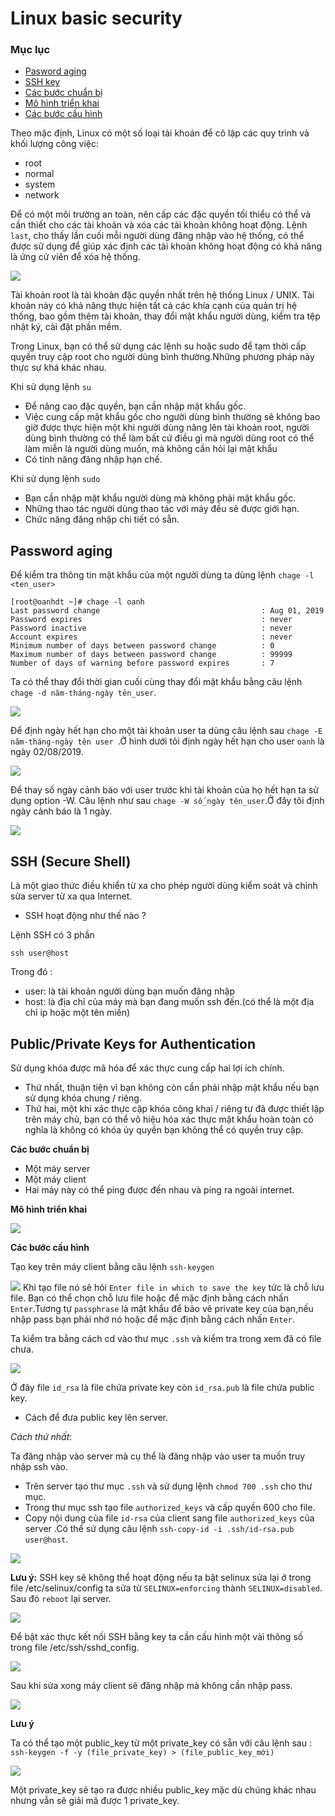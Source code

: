 # Linux basic security

### Mục lục
- [Pasword aging](#aging)
- [SSH key](#sshkey)
- [Các bước chuẩn bị](#chuanbi)
- [Mô hình triển khai](#mohinh)
- [Các bước cấu hình](#cauhinh)


Theo mặc định, Linux có một số loại tài khoản để cô lập các quy trình và khối lượng công việc:
* root
* normal 
* system 
* network 

Để có một môi trường an toàn, nên cấp các đặc quyền tối thiểu có thể và cần thiết cho các tài khoản và xóa các tài khoản không hoạt động. Lệnh `last`, cho thấy lần cuối mỗi người dùng đăng nhập vào hệ thống, có thể được sử dụng để giúp xác định các tài khoản không hoạt động có khả năng là ứng cử viên để xóa hệ thống.

![](../../images/iscsi/last.png)

Tài khoản root là tài khoản đặc quyền nhất trên hệ thống Linux / UNIX. Tài khoản này có khả năng thực hiện tất cả các khía cạnh của quản trị hệ thống, bao gồm thêm tài khoản, thay đổi mật khẩu người dùng, kiểm tra tệp nhật ký, cài đặt phần mềm.

 Trong Linux, bạn có thể sử dụng các lệnh su hoặc sudo để tạm thời cấp quyền truy cập root cho người dùng bình thường.Những phương pháp này thực sự khá khác nhau. 

Khi sử dụng lệnh `su` 

* Để nâng cao đặc quyền, bạn cần nhập mật khẩu gốc. 
* Việc cung cấp mật khẩu gốc cho người dùng bình thường sẽ không bao giờ được thực hiện một khi người dùng nâng lên tài khoản root, người dùng bình thường có thể làm bất cứ điều gì mà người dùng root có thể làm miễn là người dùng muốn, mà không cần hỏi lại mật khẩu
* Có tính năng đăng nhập hạn chế.

Khi sử dụng lệnh `sudo`

* Bạn cần nhập mật khẩu người dùng mà không phải mật khẩu gốc.
* Những thao tác người dùng thao tác với máy đều sẽ được giới hạn.
* Chức năng đăng nhập chi tiết có sẵn.

<a name="aging"></a>

## Password aging

Để kiểm tra thông tin mật khẩu của một người dùng ta dùng lệnh `chage -l <ten_user>`
```
[root@oanhdt ~]# chage -l oanh
Last password change                                    : Aug 01, 2019
Password expires                                        : never
Password inactive                                       : never
Account expires                                         : never
Minimum number of days between password change          : 0
Maximum number of days between password change          : 99999
Number of days of warning before password expires       : 7
```

Ta có thể thay đổi thời gian cuối cùng thay đổi mật khẩu bằng câu lệnh `chage -d năm-tháng-ngày tên_user`.

![](../../images/iscsi/chage.png)

Để định ngày hết hạn cho một tài khoản user ta dùng câu lệnh sau `chage -E năm-tháng-ngày tên user `.Ở hình dưới tôi định ngày hết hạn cho user `oanh` là ngày 02/08/2019.

![](../../images/iscsi/chage-e.png)


Để thay số ngày cảnh báo với user trước khi tài khoản của họ hết hạn ta sử dụng option -W. Câu lệnh như sau `chage -W số_ngày tên_user`.Ở đây tôi định ngày cảnh báo là 1 ngày.


![](../../images/iscsi/chage-w.png)

## SSH (Secure Shell)
 
Là một giao thức điều khiển từ xa cho phép người dùng kiểm soát và chỉnh sửa server từ xa qua Internet.

* SSH hoạt động như thế nào ?

Lệnh SSH có 3 phần 
```
ssh user@host
```
Trong đó : 

- user: là tài khoản người dùng bạn muốn đăng nhập 
- host: là địa chỉ của máy mà bạn đang muốn ssh đến.(có thể là một địa chỉ ip hoặc một tên miền)

<a name ="sshkey"></a>

## Public/Private Keys for Authentication

Sử dụng khóa được mã hóa để xác thực cung cấp hai lợi ích chính.
* Thứ nhất, thuận tiện vì bạn không còn cần phải nhập mật khẩu nếu bạn sử dụng khóa chung / riêng. 
* Thứ hai, một khi xác thực cặp khóa công khai / riêng tư đã được thiết lập trên máy chủ, bạn có thể vô hiệu hóa xác thực mật khẩu hoàn toàn có nghĩa là không có khóa ủy quyền bạn không thể có quyền truy cập.

<a name="chuanbi"></a>

**Các bước chuẩn bị**
- Một máy server
- Một máy client 
- Hai máy này có thể ping được đến nhau và ping ra ngoài internet.

<a name="mohinh"></a>

**Mô hình triển khai**

![](../../images/iscsi/ssh.png)


<a name ="cauhinh"></a>

**Các bước cấu hình**

Tạo key trên máy client bằng câu lệnh `ssh-keygen`

![](../../images/iscsi/ssh_keygen.png)
Khi tạo file nó sẽ hỏi `Enter file in which to save the key` tức là chỗ lưu file. Bạn có thể chọn chỗ lưu file hoặc để mặc định bằng cách nhấn `Enter`.Tương tự `passphrase` là mật khẩu để bảo vê private key của bạn,nếu nhập pass bạn phải nhớ nó hoặc để mặc định bằng cách nhấn `Enter`.

Ta kiểm tra bằng cách cd vào thư mục `.ssh` và kiểm tra trong xem đã có file chưa.

![](../../images/iscsi/.ssh.png)

Ở đây file `id_rsa` là file chứa private key còn `id_rsa.pub` là file chứa public key.

- Cách để đưa public key lên server.

*Cách thứ nhất*: 

Ta đăng nhập vào server mà cụ thể là đăng nhập vào user ta muốn truy nhập ssh vào.
- Trên server tạo thư mục `.ssh` và sử dụng lệnh `chmod 700 .ssh` cho thư mục. 
- Trong thư mục ssh tạo file `authorized_keys` và cấp quyền 600 cho file.
- Copy nội dung của file `id-rsa` của client sang file `authorized_keys` của server .Có thể sử dụng câu lệnh `ssh-copy-id -i .ssh/id-rsa.pub user@host`.

![](../../images/iscsi/copy.png)


**Lưu ý:** SSH key sẽ không thể hoạt động nếu ta bật selinux sửa lại ở trong file /etc/selinux/config ta sửa từ `SELINUX=enforcing` thành `SELINUX=disabled`. Sau đó `reboot` lại server.

![](../../images/iscsi/disable.png)

Để bật xác thực kết nối SSH bằng key ta cần cấu hình một vàì thông số trong file /etc/ssh/sshd_config.

![](../../images/iscsi/sshconfig.png)

Sau khi sửa xong máy client sẽ đăng nhập mà không cần nhập pass.

![](../../images/iscsi/nopass.png)


**Lưu ý**

 Ta có thể tạo một public_key từ một private_key có sẵn với câu lệnh sau : ` ssh-keygen -f -y (file_private_key) > (file_public_key_mới)`

![](../../images/iscsi/rsa1.png)

Một private_key sẽ tạo ra được nhiều public_key mặc dù chúng khác nhau nhưng vẫn sẽ giải mã được 1 private_key.
